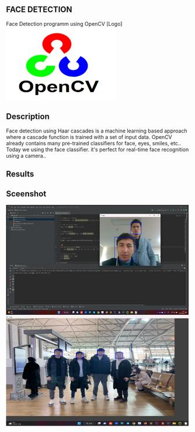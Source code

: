 ## FACE DETECTION
Face Detection programm using OpenCV
[Logo]
<img src="https://github.com/asadbek002/detect_face_cam.py/blob/master/.idea/opencv.png" width="300" height="200">
## Description
Face detection using Haar cascades is a machine learning based approach where a cascade function is trained with a set of input data. OpenCV already contains many pre-trained classifiers for face, eyes, smiles, etc.. Today we  using the face classifier. it's perfect for real-time face recognition using a camera..
## Results

## Sceenshot 
<img src="https://github.com/asadbek002/detect_face_cam.py/blob/master/detect_face_image_result.png" width="500" height="300">



<img src="https://github.com/asadbek002/detect_face_cam.py/blob/master/friends_result.jpg" width="500" height="300">
